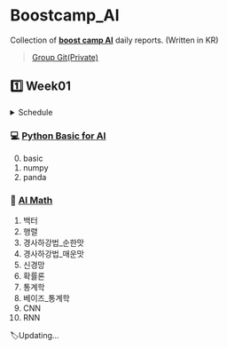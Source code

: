 # Boostcamp_AI

Collection of **[boost camp AI](https://boostcamp.connect.or.kr/program_ai.html)** daily reports. (Written in KR) 

> [Group Git(Private)](https://github.com/hbseo/ONE-AI)

## :one: Week01

<details>
  <summary> Schedule </summary>
  <div markdown="1">
    <img src="https://github.com/lisy0123/Boostcamp_AI/blob/main/Schedule/week01.png"/>
  </div>
</details>

### :computer: [Python Basic for AI](https://github.com/lisy0123/Boostcamp_AI/blob/main/Python_Basic_for_AI)

0. basic
1. numpy
2. panda

### :triangular_ruler: [AI Math](https://github.com/lisy0123/Boostcamp_AI/blob/main/AI_Math)

1. 백터
2. 행렬
3. 경사하강법_순한맛
4. 경사하강법_매운맛
5. 신경망
6. 확률론
7. 통계학
8. 베이즈_통계학
9. CNN
10. RNN



:label:Updating...

